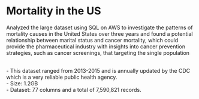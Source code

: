 # Mortality in the US

Analyzed the large dataset using SQL on AWS to investigate the patterns of mortality causes in the United States over three years and found a potential relationship between marital status and cancer mortality, which could provide the pharmaceutical industry with insights into cancer prevention strategies, such as cancer screenings, that targeting the single population

<br>- This dataset ranged from 2013-2015 and is annually updated by the CDC which is a very reliable public health agency. 
<br>- Size: 1.2GB
<br>- Dataset: 77 columns and a total of 7,590,821 records.
